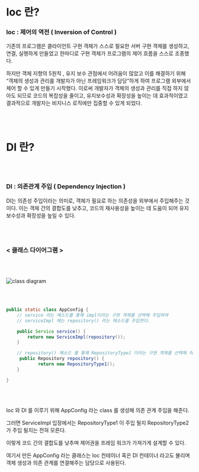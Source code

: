 # Ioc 란?

### Ioc : 제어의 역전 ( Inversion of Control )

기존의 프로그램은 클라이언트 구현 객체가 스스로 필요한 서버 구현 객체를 생성하고, 연결, 실행하게 만들었고 한마디로 구현 객체가 프로그램의 제어 흐름을 스스로 조종했다.

하지만 객체 지향의 5원칙 , 유지 보수 관점에서 어려움이 많았고 이를 해결하기 위해 “객체의 생성과 관리를 개발자가 아닌 프레임워크가 담당”하게 하여 프로그램 외부에서 제어 할 수 있게 만들기 시작했다. 이로써 개발자가 객체의 생성과 관리를 직접 하지 않아도 되므로 코드의 복잡성을 줄이고, 유지보수성과 확장성을 높이는 데 효과적이였고 결과적으로 개발자는 비지니스 로직에만 집중할 수 있게 되었다.

<br/>
<br/>

# DI 란?

<br/>
<br/>

### DI : 의존관계 주입 ( Dependency Injection )

DI는 의존성 주입이라는 의미로, 객체가 필요로 하는 의존성을 외부에서 주입해주는 것이다. 이는 객체 간의 결합도를 낮추고, 코드의 재사용성을 높이는 데 도움이 되어 유지보수성과 확장성을 높일 수 있다.

<br/>
<br/>

### < 클래스 다이어그램 >

<br/>
<br/>

![class diagram](https://github.com/user-attachments/assets/ce504740-b5c6-4e68-8540-e3b218b6057f)


<br/>
<br/>

```java
public static class AppConfig {
	// service 라는 메소드를 통해 impl이라는 구현 객체를 선택해 주입하며
	// serviceImpl 에는 repository() 라는 메소드를 주입한다.

	public Service service() {
		return new ServiceImpl(repository());
	}

	// repository() 메소드 를 통해 RepositoryType1 이라는 구현 객체를 선택해 의존관계를 주입한다.
	 public Repository repository() {
	        return new RepositoryType1();
	}

}
```

<br/>
<br/>

Ioc 와 DI 를 이루기 위해 AppConfig 라는 class 를 생성해 의존 관계 주입을 해준다.

그러면 ServiceImpl 입장에서는 RepositoryType1 이 주입 될지 RepositoryType2 가 주입 될지는 전혀 모른다.

이렇게 코드 간의 결합도를 낮추며 제어권을 프레임 워크가 가져가게 설계할 수 있다.

여기서 만든 AppConfig 라는 클래스는 Ioc 컨테이너 혹은 DI 컨테이너 라고도 불리며 객체 생성과 의존 관계를 연결해주는 담당으로 사용된다.
